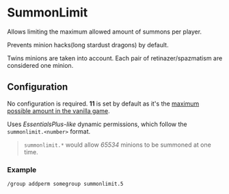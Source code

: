 ﻿# SummonLimit
Allows limiting the maximum allowed amount of summons per player.

Prevents minion hacks(long stardust dragons) by default.

Twins minions are taken into account. Each pair of
retinazer/spazmatism are considered one minion.

## Configuration

No configuration is required. **11** is set by default as it's the
[maximum possible amount in the vanilla game](http://terraria.gamepedia.com/Summon_weapons#Notes).

Uses *EssentialsPlus-like* dynamic permissions,
which follow the `summonlimit.<number>` format.

>`summonlimit.*` would allow *65534* minions to be summoned at one time.

### Example

    /group addperm somegroup summonlimit.5